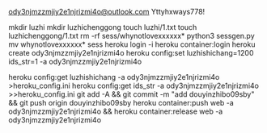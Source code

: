 ody3njmzzmjiy2e1njrizmi4o@outlook.com
Yttyhxways778!

mkdir luzhi
mkdir luzhichenggong
touch luzhi/1.txt
touch luzhichenggong/1.txt
rm -rf sess/whynotlovexxxxxx*
python3 sessgen.py
mv whynotlovexxxxxx* sess
heroku login -i
heroku container:login
heroku create ody3njmzzmjiy2e1njrizmi4o
heroku config:set luzhishichang=1200 ids_str=1 -a ody3njmzzmjiy2e1njrizmi4o

heroku config:get luzhishichang -a ody3njmzzmjiy2e1njrizmi4o >heroku_config.ini
heroku config:get ids_str -a ody3njmzzmjiy2e1njrizmi4o >>heroku_config.ini
git add -A && git commit -m "add douyinzhibo09sby" && git push origin douyinzhibo09sby
heroku container:push web -a ody3njmzzmjiy2e1njrizmi4o && heroku container:release web -a ody3njmzzmjiy2e1njrizmi4o